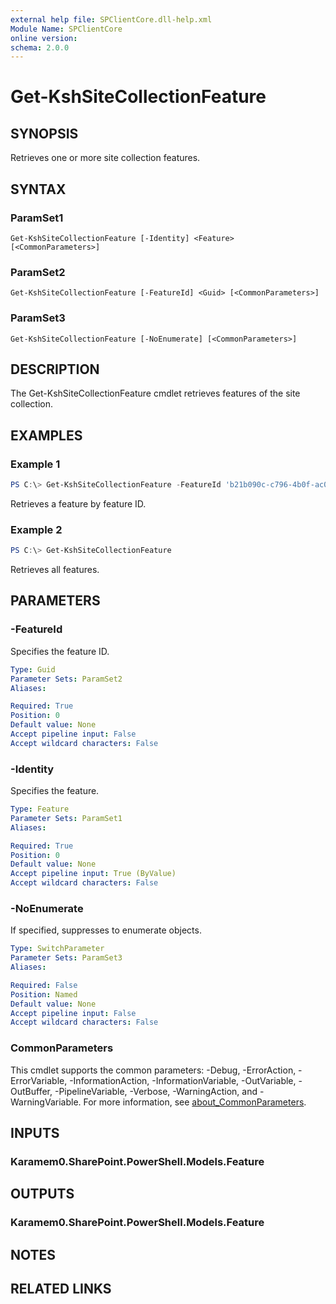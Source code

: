 ```yaml
---
external help file: SPClientCore.dll-help.xml
Module Name: SPClientCore
online version:
schema: 2.0.0
---
```


# Get-KshSiteCollectionFeature

## SYNOPSIS
Retrieves one or more site collection features.

## SYNTAX

### ParamSet1
```
Get-KshSiteCollectionFeature [-Identity] <Feature> [<CommonParameters>]
```

### ParamSet2
```
Get-KshSiteCollectionFeature [-FeatureId] <Guid> [<CommonParameters>]
```

### ParamSet3
```
Get-KshSiteCollectionFeature [-NoEnumerate] [<CommonParameters>]
```

## DESCRIPTION
The Get-KshSiteCollectionFeature cmdlet retrieves features of the site collection.

## EXAMPLES

### Example 1
```powershell
PS C:\> Get-KshSiteCollectionFeature -FeatureId 'b21b090c-c796-4b0f-ac0f-7ef1659c20ae'
```

Retrieves a feature by feature ID.

### Example 2
```powershell
PS C:\> Get-KshSiteCollectionFeature
```

Retrieves all features.

## PARAMETERS

### -FeatureId
Specifies the feature ID.

```yaml
Type: Guid
Parameter Sets: ParamSet2
Aliases:

Required: True
Position: 0
Default value: None
Accept pipeline input: False
Accept wildcard characters: False
```

### -Identity
Specifies the feature.

```yaml
Type: Feature
Parameter Sets: ParamSet1
Aliases:

Required: True
Position: 0
Default value: None
Accept pipeline input: True (ByValue)
Accept wildcard characters: False
```

### -NoEnumerate
If specified, suppresses to enumerate objects.

```yaml
Type: SwitchParameter
Parameter Sets: ParamSet3
Aliases:

Required: False
Position: Named
Default value: None
Accept pipeline input: False
Accept wildcard characters: False
```

### CommonParameters
This cmdlet supports the common parameters: -Debug, -ErrorAction, -ErrorVariable, -InformationAction, -InformationVariable, -OutVariable, -OutBuffer, -PipelineVariable, -Verbose, -WarningAction, and -WarningVariable. For more information, see [about_CommonParameters](http://go.microsoft.com/fwlink/?LinkID=113216).

## INPUTS

### Karamem0.SharePoint.PowerShell.Models.Feature

## OUTPUTS

### Karamem0.SharePoint.PowerShell.Models.Feature

## NOTES

## RELATED LINKS
